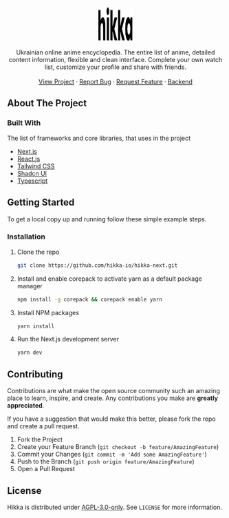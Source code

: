 <!-- PROJECT LOGO -->
<br />
<div align="center">
  <a href="https://github.com/hikka-io/hikka-next">
    <img src="public/logo.svg" alt="Logo" width="80" height="80">
  </a>
  <p align="center">
    Ukrainian online anime encyclopedia. The entire list of anime, detailed content information, flexible and clean interface. Complete your own watch list, customize your profile and share with friends.
    <br />
    <br />
    <a href="https://hikka.io">View Project</a>
    ·
    <a href="https://github.com/hikka-io/hikka-next/issues">Report Bug</a>
    ·
    <a href="https://github.com/hikka-io/hikka-next/issues">Request Feature</a>
    ·
    <a href="https://github.com/hikka-io/hikka">Backend</a>
  </p>
</div>

<!-- ABOUT THE PROJECT -->

## About The Project

### Built With

The list of frameworks and core libraries, that uses in the project

- [Next.js](https://nextjs.org/)
- [React.js](https://reactjs.org/)
- [Tailwind CSS](https://tailwindcss.com/)
- [Shadcn UI](https://ui.shadcn.com/)
- [Typescript](https://www.typescriptlang.org/)

<!-- GETTING STARTED -->

## Getting Started

To get a local copy up and running follow these simple example steps.

### Installation

1. Clone the repo
    ```sh
    git clone https://github.com/hikka-io/hikka-next.git
    ```
1. Install and enable corepack to activate yarn as a default package manager
    ```sh
    npm install -g corepack && corepack enable yarn
    ```
1. Install NPM packages
    ```sh
    yarn install
    ```
1. Run the Next.js development server
    ```sh
    yarn dev
    ```

<!-- CONTRIBUTING -->

## Contributing

Contributions are what make the open source community such an amazing place to learn, inspire, and create. Any contributions you make are **greatly appreciated**.

If you have a suggestion that would make this better, please fork the repo and create a pull request.

1. Fork the Project
2. Create your Feature Branch (`git checkout -b feature/AmazingFeature`)
3. Commit your Changes (`git commit -m 'Add some AmazingFeature'`)
4. Push to the Branch (`git push origin feature/AmazingFeature`)
5. Open a Pull Request

<!-- LICENSE -->

## License

Hikka is distributed under [AGPL-3.0-only](LICENSE). See `LICENSE` for more information.
